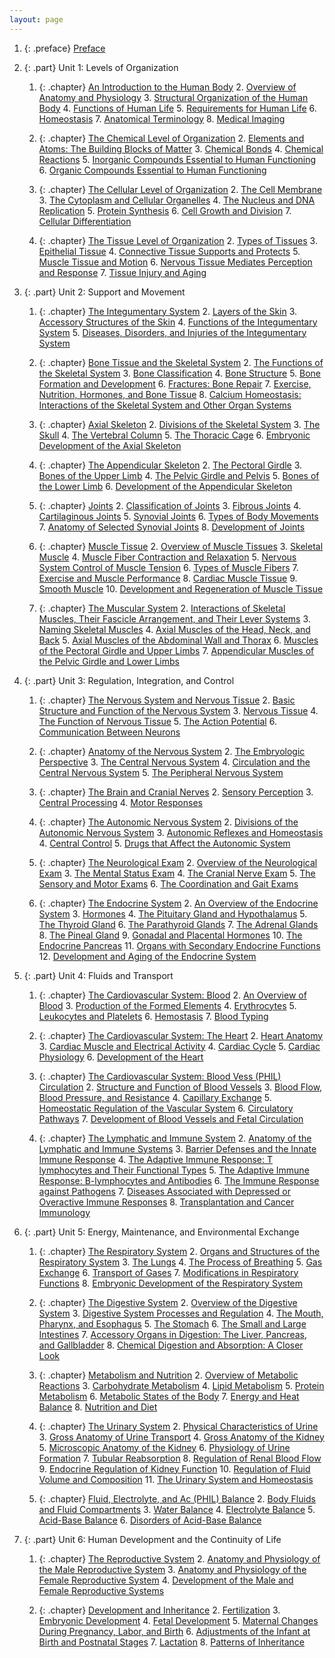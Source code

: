 ```yaml
---
layout: page
---
```


1.  {: .preface} [Preface](contents/m46844.md)
2.  {: .part} Unit 1: Levels of Organization
    1.  {: .chapter} [An Introduction to the Human Body](contents/m45981.md)
        2. [Overview of Anatomy and Physiology](contents/m45983.md)
        3. [Structural Organization of the Human Body](contents/m45985.md)
        4. [Functions of Human Life](contents/m45986.md)
        5. [Requirements for Human Life](contents/m45988.md)
        6. [Homeostasis](contents/m45989.md)
        7. [Anatomical Terminology](contents/m45990.md)
        8. [Medical Imaging](contents/m45991.md)

    2.  {: .chapter} [The Chemical Level of Organization](contents/m45996.md)
        2. [Elements and Atoms: The Building Blocks of Matter](contents/m45998.md)
        3. [Chemical Bonds](contents/m46000.md)
        4. [Chemical Reactions](contents/m46004.md)
        5. [Inorganic Compounds Essential to Human Functioning](contents/m46006.md)
        6. [Organic Compounds Essential to Human Functioning](contents/m46008.md)

    3.  {: .chapter} [The Cellular Level of Organization](contents/m46016.md)
        2. [The Cell Membrane](contents/m46021.md)
        3. [The Cytoplasm and Cellular Organelles](contents/m46023.md)
        4. [The Nucleus and DNA Replication](contents/m46073.md)
        5. [Protein Synthesis](contents/m46032.md)
        6. [Cell Growth and Division](contents/m46034.md)
        7. [Cellular Differentiation](contents/m46036.md)

    4.  {: .chapter} [The Tissue Level of Organization](contents/m46045.md)
        2. [Types of Tissues](contents/m46046.md)
        3. [Epithelial Tissue](contents/m46048.md)
        4. [Connective Tissue Supports and Protects](contents/m46049.md)
        5. [Muscle Tissue and Motion](contents/m46055.md)
        6. [Nervous Tissue Mediates Perception and Response](contents/m46057.md)
        7. [Tissue Injury and Aging](contents/m46058.md)


3.  {: .part} Unit 2: Support and Movement
    1.  {: .chapter} [The Integumentary System](contents/m46059.md)
        2. [Layers of the Skin](contents/m46060.md)
        3. [Accessory Structures of the Skin](contents/m46062.md)
        4. [Functions of the Integumentary System](contents/m46064.md)
        5. [Diseases, Disorders, and Injuries of the Integumentary System](content/m46066.md)

    2.  {: .chapter} [Bone Tissue and the Skeletal System](contents/m46290.md)
        2. [The Functions of the Skeletal System](contents/m46341.md)
        3. [Bone Classification](contents/m46282.md)
        4. [Bone Structure](contents/m46281.md)
        5. [Bone Formation and Development](contents/m46301.md)
        6. [Fractures: Bone Repair](contents/m46342.md)
        7. [Exercise, Nutrition, Hormones, and Bone Tissue](contents/m46305.md)
        8. [Calcium Homeostasis: Interactions of the Skeletal System and Other Organ Systems](contents/m46295.md)

    3.  {: .chapter} [Axial Skeleton](contents/m46347.md)
        2. [Divisions of the Skeletal System](contents/m46344.md)
        3. [The Skull](contents/m46355.md)
        4. [The Vertebral Column](contents/m46352.md)
        5. [The Thoracic Cage](contents/m46350.md)
        6. [Embryonic Development of the Axial Skeleton](contents/m46348.md)

    4.  {: .chapter} [The Appendicular Skeleton](contents/m46370.md)
        2. [The Pectoral Girdle](contents/m46374.md)
        3. [Bones of the Upper Limb](contents/m46368.md)
        4. [The Pelvic Girdle and Pelvis](contents/m46375.md)
        5. [Bones of the Lower Limb](contents/m46364.md)
        6. [Development of the Appendicular Skeleton](contents/m46376.md)

    5.  {: .chapter} [Joints](contents/m46402.md)
        2. [Classification of Joints](contents/m46383.md)
        3. [Fibrous Joints](contents/m46403.md)
        4. [Cartilaginous Joints](contents/m46381.md)
        5. [Synovial Joints](contents/m46394.md)
        6. [Types of Body Movements](contents/m46398.md)
        7. [Anatomy of Selected Synovial Joints](contents/m46377.md)
        8. [Development of Joints](contents/m46388.md)

    6.  {: .chapter} [Muscle Tissue](contents/m46450.md)
        2. [Overview of Muscle Tissues](contents/m46473.md)
        3. [Skeletal Muscle](contents/m46476.md)
        4. [Muscle Fiber Contraction and Relaxation](contents/m46447.md)
        5. [Nervous System Control of Muscle Tension](contents/m46470.md)
        6. [Types of Muscle Fibers](contents/m46480.md)
        7. [Exercise and Muscle Performance](contents/m46438.md)
        8. [Cardiac Muscle Tissue](contents/m46404.md)
        9. [Smooth Muscle](contents/m46478.md)
        10. [Development and Regeneration of Muscle Tissue](contents/m46407.md)

    7.  {: .chapter} [The Muscular System](contents/m46492.md)
        2. [Interactions of Skeletal Muscles, Their Fascicle Arrangement, and Their Lever Systems](contents/m46487.md)
        3. [Naming Skeletal Muscles](contents/m46498.md)
        4. [Axial Muscles of the Head, Neck, and Back](contents/m46484.md)
        5. [Axial Muscles of the Abdominal Wall and Thorax](contents/m46485.md)
        6. [Muscles of the Pectoral Girdle and Upper Limbs](contents/m46495.md)
        7. [Appendicular Muscles of the Pelvic Girdle and Lower Limbs](contents/m46482.md)

4.  {: .part} Unit 3: Regulation, Integration, and Control
    1.  {: .chapter} [The Nervous System and Nervous Tissue](contents/m46504.md)
        2. [Basic Structure and Function of the Nervous System](contents/m46500.md)
        3. [Nervous Tissue](contents/m46509.md)
        4. [The Function of Nervous Tissue](contents/m46531.md)
        5. [The Action Potential](contents/m46526.md)
        6. [Communication Between Neurons](contents/m46503.md)

    2.  {: .chapter} [Anatomy of the Nervous System](contents/m46528.md)
        2. [The Embryologic Perspective](contents/m46535.md)
        3. [The Central Nervous System](contents/m46533.md)
        4. [Circulation and the Central Nervous System](contents/m46719.md)
        5. [The Peripheral Nervous System](contents/m46553.md)

    3.  {: .chapter} [The Brain and Cranial Nerves](contents/m46561.md)
        2. [Sensory Perception](contents/m46577.md)
        3. [Central Processing](contents/m46557.md)
        4. [Motor Responses](contents/m46574.md)

    4.  {: .chapter} [The Autonomic Nervous System](contents/m46590.md)
        2. [Divisions of the Autonomic Nervous System](contents/m46582.md)
        3. [Autonomic Reflexes and Homeostasis](contents/m46579.md)
        4. [Central Control](contents/m46581.md)
        5. [Drugs that Affect the Autonomic System](contents/m46587.md)

    5.  {: .chapter} [The Neurological Exam](contents/m46593.md)
        2. [Overview of the Neurological Exam](contents/m46594.md)
        3. [The Mental Status Exam](contents/m46650.md)
        4. [The Cranial Nerve Exam](contents/m46607.md)
        5. [The Sensory and Motor Exams](contents/m46640.md)
        6. [The Coordination and Gait Exams](contents/m46604.md)

    6.  {: .chapter} [The Endocrine System](contents/m46682.md)
        2. [An Overview of the Endocrine System](contents/m46656.md)
        3. [Hormones](contents/m46667.md)
        4. [The Pituitary Gland and Hypothalamus](contents/m46699.md)
        5. [The Thyroid Gland](contents/m46700.md)
        6. [The Parathyroid Glands](contents/m46687.md)
        7. [The Adrenal Glands](contents/m46684.md)
        8. [The Pineal Gland](contents/m46693.md)
        9. [Gonadal and Placental Hormones](contents/m46670.md)
        10. [The Endocrine Pancreas](contents/m46685.md)
        11. [Organs with Secondary Endocrine Functions](contents/m46680.md)
        12. [Development and Aging of the Endocrine System](contents/m46658.md)

5.  {: .part} Unit 4: Fluids and Transport
    1.  {: .chapter} [The Cardiovascular System: Blood](contents/m46703.md)
        2. [An Overview of Blood](contents/m46710.md)
        3. [Production of the Formed Elements](contents/m46691.md)
        4. [Erythrocytes](contents/m46707.md)
        5. [Leukocytes and Platelets](contents/m46701.md)
        6. [Hemostasis](contents/m46705.md)
        7. [Blood Typing](contents/m46708.md)

    2.  {: .chapter} [The Cardiovascular System: The Heart](contents/m46679.md)
        2. [Heart Anatomy](contents/m46676.md)
        3. [Cardiac Muscle and Electrical Activity](contents/m46664.md)
        4. [Cardiac Cycle](contents/m46661.md)
        5. [Cardiac Physiology](contents/m46672.md)
        6. [Development of the Heart](contents/m46673.md)

    3.  {: .chapter} [The Cardiovascular System: Blood Vess (PHIL) Circulation](contents/m46600.md)
        2. [Structure and Function of Blood Vessels](contents/m46597.md)
        3. [Blood Flow, Blood Pressure, and Resistance](contents/m46635.md)
        4. [Capillary Exchange](contents/m46586.md)
        5. [Homeostatic Regulation of the Vascular System](contents/m46603.md)
        6. [Circulatory Pathways](contents/m46646.md)
        7. [Development of Blood Vessels and Fetal Circulation](contents/m46610.md)

    4.  {: .chapter} [The Lymphatic and Immune System](contents/m46573.md)
        2. [Anatomy of the Lymphatic and Immune Systems](contents/m46563.md)
        3. [Barrier Defenses and the Innate Immune Response](contents/m46571.md)
        4. [The Adaptive Immune Response: T lymphocytes and Their Functional Types](contents/m46560.md)
        5. [The Adaptive Immune Response: B-lymphocytes and Antibodies](contents/m46558.md)
        6. [The Immune Response against Pathogens](contents/m46569.md)
        7. [Diseases Associated with Depressed or Overactive Immune Responses](contents/m46566.md)
        8. [Transplantation and Cancer Immunology](contents/m46583.md)

6.  {: .part} Unit 5: Energy, Maintenance, and Environmental Exchange
    1.  {: .chapter} [The Respiratory System](contents/m46523.md)
        2. [Organs and Structures of the Respiratory System](contents/m46548.md)
        3. [The Lungs](contents/m46551.md)
        4. [The Process of Breathing](contents/m46549.md)
        5. [Gas Exchange](contents/m46521.md)
        6. [Transport of Gases](contents/m46545.md)
        7. [Modifications in Respiratory Functions](contents/m46524.md)
        8. [Embryonic Development of the Respiratory System](contents/m46518.md)

    2.  {: .chapter} [The Digestive System](contents/m46505.md)
        2. [Overview of the Digestive System](contents/m46506.md)
        3. [Digestive System Processes and Regulation](contents/m46502.md)
        4. [The Mouth, Pharynx, and Esophagus](contents/m46511.md)
        5. [The Stomach](contents/m46517.md)
        6. [The Small and Large Intestines](contents/m46512.md)
        7. [Accessory Organs in Digestion: The Liver, Pancreas, and Gallbladder](contents/m46496.md)
        8. [Chemical Digestion and Absorption: A Closer Look](contents/m46501.md)

    3.  {: .chapter} [Metabolism and Nutrition](contents/m46458.md)
        2. [Overview of Metabolic Reactions](contents/m46489.md)
        3. [Carbohydrate Metabolism](contents/m46451.md)
        4. [Lipid Metabolism](contents/m46462.md)
        5. [Protein Metabolism](contents/m46493.md)
        6. [Metabolic States of the Body](contents/m46466.md)
        7. [Energy and Heat Balance](contents/m46456.md)
        8. [Nutrition and Diet](contents/m46467.md)

    4.  {: .chapter} [The Urinary System](contents/m46430.md)
        2. [Physical Characteristics of Urine](contents/m46432.md)
        3. [Gross Anatomy of Urine Transport](contents/m46427.md)
        4. [Gross Anatomy of the Kidney](contents/m46429.md)
        5. [Microscopic Anatomy of the Kidney](contents/m46431.md)
        6. [Physiology of Urine Formation](contents/m46433.md)
        7. [Tubular Reabsorption](contents/m46443.md)
        8. [Regulation of Renal Blood Flow](contents/m46435.md)
        9. [Endocrine Regulation of Kidney Function](contents/m46424.md)
        10. [Regulation of Fluid Volume and Composition](contents/m46434.md)
        11. [The Urinary System and Homeostasis](contents/m46446.md)

    5.  {: .chapter} [Fluid, Electrolyte, and Ac (PHIL) Balance](contents/m46415.md)
        2. [Body Fluids and Fluid Compartments](contents/m46411.md)
        3. [Water Balance](contents/m46416.md)
        4. [Electrolyte Balance](contents/m46414.md)
        5. [Acid-Base Balance](contents/m46409.md)
        6. [Disorders of Acid-Base Balance](contents/m46413.md)

7.  {: .part} Unit 6: Human Development and the Continuity of Life
    1.  {: .chapter} [The Reproductive System](contents/m46385.md)
        2. [Anatomy and Physiology of the Male Reproductive System](contents/m46400.md)
        3. [Anatomy and Physiology of the Female Reproductive System](contents/m46392.md)
        4. [Development of the Male and Female Reproductive Systems](contents/m46408.md)

    2.  {: .chapter} [Development and Inheritance](contents/m46339.md)
        2. [Fertilization](contents/m46308.md)
        3. [Embryonic Development](contents/m46319.md)
        4. [Fetal Development](contents/m46316.md)
        5. [Maternal Changes During Pregnancy, Labor, and Birth](contents/m46353.md)
        6. [Adjustments of the Infant at Birth and Postnatal Stages](contents/m46335.md)
        7. [Lactation](contents/m46325.md)
        8. [Patterns of Inheritance](contents/m46311.md)
